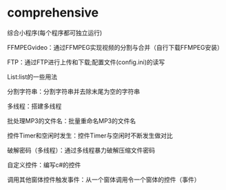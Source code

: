 # comprehensive
综合小程序(每个程序都可独立运行)

FFMPEGvideo：通过FFMPEG实现视频的分割与合并（自行下载FFMPEG安装）

FTP：通过FTP进行上传和下载;配置文件(config.ini)的读写

List:list的一些用法

分割字符串：分割字符串并去除末尾为空的字符串

多线程：搭建多线程

批处理MP3的文件名：批量重命名MP3的文件名

控件Timer和空闲时发生：控件Timer与空闲时不断发生做对比

破解密码（多线程）：通过多线程暴力破解压缩文件密码

自定义控件：编写c#的控件

调用其他窗体控件触发事件：从一个窗体调用令一个窗体的控件（事件）
